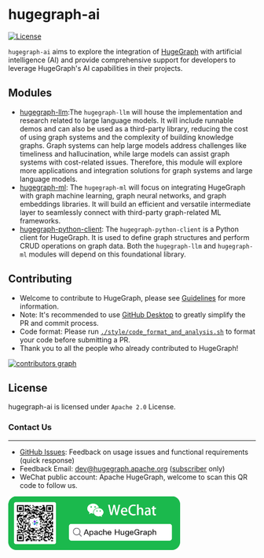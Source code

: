 # hugegraph-ai
[![License](https://img.shields.io/badge/license-Apache%202-0E78BA.svg)](https://www.apache.org/licenses/LICENSE-2.0.html)

`hugegraph-ai` aims to explore the integration of [HugeGraph](https://github.com/apache/hugegraph) with artificial 
intelligence (AI) and provide comprehensive support for developers to leverage HugeGraph's AI capabilities 
in their projects.


## Modules
- [hugegraph-llm](./hugegraph-llm):The `hugegraph-llm` will house the implementation and research related to large language models.
It will include runnable demos and can also be used as a third-party library, reducing the cost of using graph systems 
and the complexity of building knowledge graphs. Graph systems can help large models address challenges like timeliness 
and hallucination, while large models can assist graph systems with cost-related issues. Therefore, this module will 
explore more applications and integration solutions for graph systems and large language models. 
- [hugegraph-ml](./hugegraph-ml): The `hugegraph-ml` will focus on integrating HugeGraph with graph machine learning, 
graph neural networks, and graph embeddings libraries. It will build an efficient and versatile intermediate layer 
to seamlessly connect with third-party graph-related ML frameworks.
- [hugegraph-python-client](./hugegraph-python-client): The `hugegraph-python-client` is a Python client for HugeGraph. 
It is used to define graph structures and perform CRUD operations on graph data. Both the `hugegraph-llm` and `hugegraph-ml` 
modules will depend on this foundational library. 

## Contributing
- Welcome to contribute to HugeGraph, please see [Guidelines](https://hugegraph.apache.org/docs/contribution-guidelines/) for more information.  
- Note: It's recommended to use [GitHub Desktop](https://desktop.github.com/) to greatly simplify the PR and commit process.  
- Code format: Please run [`./style/code_format_and_analysis.sh`](style/code_format_and_analysis.sh) to format your code before submitting a PR.
- Thank you to all the people who already contributed to HugeGraph!

[![contributors graph](https://contrib.rocks/image?repo=apache/incubator-hugegraph-ai)](https://github.com/apache/incubator-hugegraph-ai/graphs/contributors)
## License

hugegraph-ai is licensed under `Apache 2.0` License.

### Contact Us

---

 - [GitHub Issues](https://github.com/apache/incubator-hugegraph-ai/issues): Feedback on usage issues and functional requirements (quick response)
 - Feedback Email: [dev@hugegraph.apache.org](mailto:dev@hugegraph.apache.org) ([subscriber](https://hugegraph.apache.org/docs/contribution-guidelines/subscribe/) only)
 - WeChat public account: Apache HugeGraph, welcome to scan this QR code to follow us.

 <img src="https://raw.githubusercontent.com/apache/incubator-hugegraph-doc/master/assets/images/wechat.png" alt="QR png" width="350"/>

